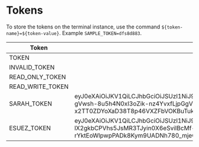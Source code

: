 # Tokens

To store the tokens on the terminal instance, use the command `${token-name}=${token-value}`. Example `SAMPLE_TOKEN=dfs8d883`.

| Token            | Value                                                                                                                                                                                                                                                                                                                                                                                                                                                                                                                                                                                                   |
|------------------|---------------------------------------------------------------------------------------------------------------------------------------------------------------------------------------------------------------------------------------------------------------------------------------------------------------------------------------------------------------------------------------------------------------------------------------------------------------------------------------------------------------------------------------------------------------------------------------------------------|
| TOKEN            |                                                                                                                                                                                                                                                                                                                                                                                                                                                                                                                                                                                                         |
| INVALID_TOKEN    |                                                                                                                                                                                                                                                                                                                                                                                                                                                                                                                                                                                                         |
| READ_ONLY_TOKEN  |                                                                                                                                                                                                                                                                                                                                                                                                                                                                                                                                                                                                         |
| READ_WRITE_TOKEN |                                                                                                                                                                                                                                                                                                                                                                                                                                                                                                                                                                                                         |
| SARAH_TOKEN      | eyJ0eXAiOiJKV1QiLCJhbGciOiJSUzI1NiJ9.eyJhdWQiOiJjYXNoY2FyZC1jbGllbnQiLCJleHAiOjE3Mjc4ODc1MzIsImlhdCI6MTcyNzg1MTUzMiwiaXNzIjoiaHR0cHM6Ly9pc3N1ZXIuZXhhbXBsZS5vcmciLCJzY29wZSI6WyJjYXNoY2FyZDpyZWFkIiwiY2FzaGNhcmQ6d3JpdGUiXSwic3ViIjoic2FyYWgxIn0.O9jf6OhkAF3kABj3VPRDAcrX-gVwsh-8u5h4N0xI3oZik-nz4YvxfLjpGgVzM4dARVILGnZdDdN4XV2vD2tD-tOvwQ9QvuDccSlXRf83uALZeP0ciigbDmE_uNAITP_EgLYikAlPz95Zm3LUg0LALygAlOBndySIzKq44lpUdlLVxNBr_CvG4gVHGrXb7drCi5HH5a1GggOtEQyfcS1jF5gbeRsoJeHmjd8ol40niAMLaNdtprRcEaO5DhC01QrqLheUjOZKkaqnxDkwM1-QcxTxMiuvY-x2TT0ZDYoXaD38T8p46VXZFbVOKBuTuksj20arbBLWFuPSHkn6dIM90g |
| ESUEZ_TOKEN      | eyJ0eXAiOiJKV1QiLCJhbGciOiJSUzI1NiJ9.eyJhdWQiOiJjYXNoY2FyZC1jbGllbnQiLCJleHAiOjE3Mjc4ODc1MzIsImlhdCI6MTcyNzg1MTUzMiwiaXNzIjoiaHR0cHM6Ly9pc3N1ZXIuZXhhbXBsZS5vcmciLCJzY29wZSI6WyJjYXNoY2FyZDpyZWFkIiwiY2FzaGNhcmQ6d3JpdGUiXSwic3ViIjoiZXN1ZXo1In0.ZOjGS1fm0LO5VTf1MO1M597AE-lX2gkbCPVhs5JsMR3TJyin0X6eSviIBcMf-vnE8RXWYbmUpI-mMakvLAhquZ7ehtJ2hargf21z2rxFuXq9Y_OfhLT4p8PsrmvGqOv8D_zOzqhA79Fzll9S4YR3AlAbc-rYktEoWlpwpPADk8Kym9UADNh780_mjeQ3pVoOkzK71tof7klGE8SmWYyba3SYVKvOYrBIb9ZmzfraKsLVBPdEfH4xD4qWT7xY1XuGye_wlWlPM4IqrXo4OOyjq84MA99UYpHUOR3J7reSW08lqcENTQ-7sEi6hXF7T1LVDn6z7bjSaNupeclo2uzCmg |
